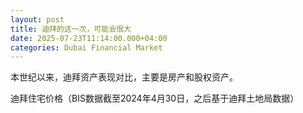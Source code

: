 ```yaml
---
layout: post
title: 迪拜的这一次，可能会很大
date: 2025-07-23T11:14:00.000+04:00
categories: Dubai Financial Market
---
```

本世纪以来，迪拜资产表现对比，主要是房产和股权资产。

迪拜住宅价格（BIS数据截至2024年4月30日，之后基于迪拜土地局数据）
